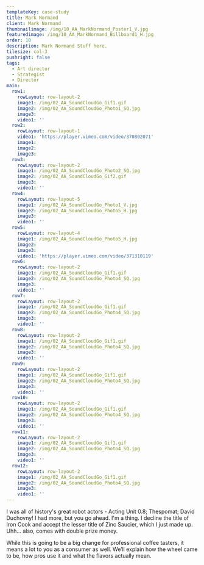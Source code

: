 ```yaml
---
templateKey: case-study
title: Mark Normand
client: Mark Normand
thumbnailimage: /img/10_AA_MarkNormand_Poster1_V.jpg
featuredimage: /img/10_AA_MarkNormand_Billboard1_H.jpg
order: 10
description: Mark Normand Stuff here.
tilesize: col-3
pushright: false
tags:
  - Art director
  - Strategist
  - Director
main:
  row1:
    rowLayout: row-layout-2
    image1: /img/02_AA_SoundCloudGo_Gif1.gif
    image2: /img/02_AA_SoundCloudGo_Photo1_SQ.jpg
    image3: 
    video1: ''
  row2:
    rowLayout: row-layout-1
    video1: 'https://player.vimeo.com/video/370802071'
    image1:
    image2:
    image3: 
  row3:
    rowLayout: row-layout-2
    image1: /img/02_AA_SoundCloudGo_Photo2_SQ.jpg
    image2: /img/02_AA_SoundCloudGo_Gif2.gif
    image3: 
    video1: ''
  row4:
    rowLayout: row-layout-5
    image1: /img/02_AA_SoundCloudGo_Photo1_V.jpg
    image2: /img/02_AA_SoundCloudGo_Photo5_H.jpg
    image3: 
    video1: ''
  row5:
    rowLayout: row-layout-4
    image1: /img/02_AA_SoundCloudGo_Photo5_H.jpg
    image2: 
    image3: 
    video1: 'https://player.vimeo.com/video/371310119'
  row6:
    rowLayout: row-layout-2
    image1: /img/02_AA_SoundCloudGo_Gif1.gif
    image2: /img/02_AA_SoundCloudGo_Photo4_SQ.jpg
    image3: 
    video1: ''
  row7:
    rowLayout: row-layout-2
    image1: /img/02_AA_SoundCloudGo_Gif1.gif
    image2: /img/02_AA_SoundCloudGo_Photo4_SQ.jpg
    image3: 
    video1: ''
  row8:
    rowLayout: row-layout-2
    image1: /img/02_AA_SoundCloudGo_Gif1.gif
    image2: /img/02_AA_SoundCloudGo_Photo4_SQ.jpg
    image3: 
    video1: ''
  row9:
    rowLayout: row-layout-2
    image1: /img/02_AA_SoundCloudGo_Gif1.gif
    image2: /img/02_AA_SoundCloudGo_Photo4_SQ.jpg
    image3: 
    video1: ''
  row10:
    rowLayout: row-layout-2
    image1: /img/02_AA_SoundCloudGo_Gif1.gif
    image2: /img/02_AA_SoundCloudGo_Photo4_SQ.jpg
    image3: 
    video1: ''
  row11:
    rowLayout: row-layout-2
    image1: /img/02_AA_SoundCloudGo_Gif1.gif
    image2: /img/02_AA_SoundCloudGo_Photo4_SQ.jpg
    image3: 
    video1: ''
  row12:
    rowLayout: row-layout-2
    image1: /img/02_AA_SoundCloudGo_Gif1.gif
    image2: /img/02_AA_SoundCloudGo_Photo4_SQ.jpg
    image3: 
    video1: ''           
---
```


I was all of history's great robot actors - Acting Unit 0.8; Thespomat; David Duchovny! I had more, but you go ahead. I'm a thing. I decline the title of Iron Cook and accept the lesser title of Zinc Saucier, which I just made up. Uhh… also, comes with double prize money.

While this is going to be a big change for professional coffee tasters, it means a lot to you as a consumer as well. We’ll explain how the wheel came to be, how pros use it and what the flavors actually mean.
